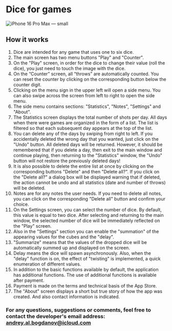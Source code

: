 # Dice for games

![iPhone 16 Pro Max — small](https://github.com/user-attachments/assets/bd4424ef-6442-44c6-b9a3-cdd2bf8c395a)

## How it works

1. Dice are intended for any game that uses one to six dice.
2. The main screen has two menu buttons "Play" and "Counter".
3. On the "Play" screen, in order for the dice to change their value (roll the dice), you just need to touch the image with the dice.
4. On the “Counter” screen, all “throws” are automatically counted. You can reset the counter by clicking on the corresponding button below the counter digit.
5. Clicking on the menu sign in the upper left will open a side menu. You can also swipe across the screen from left to right to open the side menu.
6. The side menu contains sections: "Statistics", "Notes", "Settings" and "About".
7. The Statistics screen displays the total number of shots per day. All days when there were games are organized in the form of a list. The list is filtered so that each subsequent day appears at the top of the list.
8. You can delete any of the days by swiping from right to left. If you accidentally deleted the wrong day that you wanted, just click on the "Undo" button. All deleted days will be returned. However, it should be remembered that if you delete a day, then exit to the main window and continue playing, then returning to the "Statistics" window, the "Undo" button will not restore the previously deleted days!
9. It is also possible to delete the entire list at once by clicking on the corresponding buttons "Delete" and then "Delete all?". If you click on the "Delete all?" a dialog box will be displayed warning that if deleted, the action cannot be undo and all statistics (date and number of throws) will be deleted.
10. Notes are for any notes the user needs. If you need to delete all notes, you can click on the corresponding "Delete all" button and confirm your choice.
11. On the Settings screen, you can select the number of dice. By default, this value is equal to two dice. After selecting and returning to the main window, the selected number of dice will be immediately reflected on the "Play" screen.
12. Also in the "Settings" section you can enable the "summation" of the appearing values ​​for the cubes and the "delay".
13. "Summarize" means that the values ​​of the dropped dice will be automatically summed up and displayed on the screen.
14. Delay means the dice will spawn asynchronously. Also, when the "delay" function is on, the effect of "twisting" is implemented, a quick enumeration of different values.
15. In addition to the basic functions available by default, the application has additional functions. The use of additional functions is available after payment.
16. Payment is made on the terms and technical basis of the App Store.
17. The "About" screen displays a short but true story of how the app was created. And also contact information is indicated.

### For any questions, suggestions or comments, feel free to contact the developer's email address: <andrey.al.bogdanov@icloud.com>
